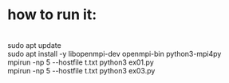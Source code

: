 # how to run it:
<br> sudo apt update <br>
sudo apt install -y libopenmpi-dev openmpi-bin python3-mpi4py <br>
mpirun -np 5 --hostfile t.txt python3 ex01.py <br>
mpirun -np 5 --hostfile t.txt python3 ex03.py
